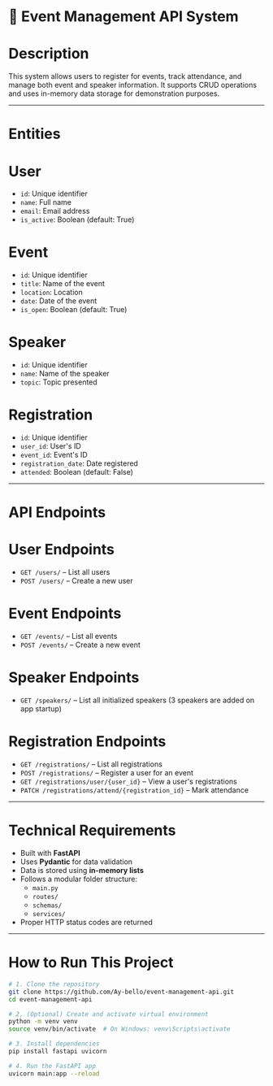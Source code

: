 # 🎉 Event Management API System

# Description
This system allows users to register for events, track attendance, and manage both event and speaker information. It supports CRUD operations and uses in-memory data storage for demonstration purposes.

---

# Entities

# User
- `id`: Unique identifier
- `name`: Full name
- `email`: Email address
- `is_active`: Boolean (default: True)

# Event
- `id`: Unique identifier
- `title`: Name of the event
- `location`: Location
- `date`: Date of the event
- `is_open`: Boolean (default: True)

# Speaker
- `id`: Unique identifier
- `name`: Name of the speaker
- `topic`: Topic presented

# Registration
- `id`: Unique identifier
- `user_id`: User's ID
- `event_id`: Event's ID
- `registration_date`: Date registered
- `attended`: Boolean (default: False)

---

# API Endpoints

# **User Endpoints**
- `GET /users/` – List all users
- `POST /users/` – Create a new user

# **Event Endpoints**
- `GET /events/` – List all events
- `POST /events/` – Create a new event

# **Speaker Endpoints**
- `GET /speakers/` – List all initialized speakers (3 speakers are added on app startup)

# **Registration Endpoints**
- `GET /registrations/` – List all registrations
- `POST /registrations/` – Register a user for an event
- `GET /registrations/user/{user_id}` – View a user's registrations
- `PATCH /registrations/attend/{registration_id}` – Mark attendance

---

# Technical Requirements

- Built with **FastAPI**
- Uses **Pydantic** for data validation
- Data is stored using **in-memory lists**
- Follows a modular folder structure:
  - `main.py`
  - `routes/`
  - `schemas/`
  - `services/`
- Proper HTTP status codes are returned

---

#  How to Run This Project

```bash
# 1️. Clone the repository
git clone https://github.com/Ay-bello/event-management-api.git
cd event-management-api

# 2️, (Optional) Create and activate virtual environment
python -m venv venv
source venv/bin/activate  # On Windows: venv\Scripts\activate

# 3️. Install dependencies
pip install fastapi uvicorn

# 4. Run the FastAPI app
uvicorn main:app --reload
